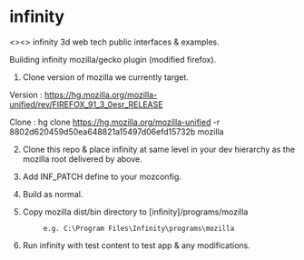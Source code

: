# infinity
&lt;>&lt;> infinity 3d web tech public interfaces &amp; examples.


Building infinity mozilla/gecko plugin (modified firefox).


1. Clone version of mozilla we currently target.

Version : https://hg.mozilla.org/mozilla-unified/rev/FIREFOX_91_3_0esr_RELEASE

Clone : hg clone https://hg.mozilla.org/mozilla-unified -r 8802d620459d50ea648821a15497d06efd15732b mozilla

2. Clone this repo & place infinity at same level in your dev hierarchy as the mozilla root delivered by above.

3. Add INF_PATCH define to your mozconfig.

4. Build as normal.

5. Copy mozilla dist/bin directory to [infinity]/programs/mozilla

            e.g. C:\Program Files\Infinity\programs\mozilla

6. Run infinity with test content to test app & any modifications.
